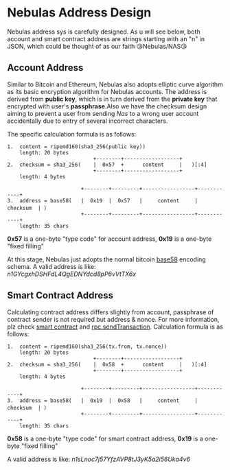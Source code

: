 # Nebulas Address Design

Nebulas address sys is carefully designed. As u will see below, both account and smart contract address are strings starting with an "n" in JSON, which could be thought of as our faith &#x1f618;Nebulas/NAS&#x1f618;

## Account Address

Similar to Bitcoin and Ethereum, Nebulas also adopts elliptic curve algorithm as its basic encryption algorithm for Nebulas accounts. The address is derived from **public key**, which is in turn derived from the **private key** that encrypted with user's **passphrase**.Also we have the checksum design aiming to prevent a user from sending _Nas_ to a wrong user account accidentally due to entry of several incorrect characters.

The specific calculation formula is as follows:
```
1.  content = ripemd160(sha3_256(public key))
    length: 20 bytes
                            +--------+------------------+
2.  checksum = sha3_256(    |  0x57  +      content     |   )[:4]
                            +--------+------------------+
    length: 4 bytes

                        +--------+---------+-----------------+------------+
3.  address = base58(   |  0x19  |  0x57   |     content     |  checksum  | ）
                        +--------+---------+-----------------+------------+
    length: 35 chars
```

 **0x57** is a one-byte "type code" for account address, **0x19** is a one-byte "fixed filling"

At this stage, Nebulas just adopts the normal bitcoin [base58](https://en.wikipedia.org/wiki/Base58) encoding schema. A valid address is like:  _n1GYcgxhDSHFdL4QgEDNYdcd8pP6vVtTX6x_

## Smart Contract Address

Calculating contract address differs slightly from account, passphrase of contract sender is not required but address & nonce. For more information, plz check [smart contract](https://github.com/nebulasio/wiki/blob/master/tutorials/%5BEnglish%5D%20Nebulas%20101%20-%2003%20Smart%20Contracts%20JavaScript.md) and [rpc.sendTransaction](https://github.com/nebulasio/wiki/blob/master/rpc.md#sendtransaction). Calculation formula is as follows:

```
1.  content = ripemd160(sha3_256(tx.from, tx.nonce))
    length: 20 bytes
                            +--------+------------------+
2.  checksum = sha3_256(    |  0x58  +      content     |   )[:4]
                            +--------+------------------+
    length: 4 bytes

                        +--------+---------+-----------------+------------+
3.  address = base58(   |  0x19  |  0x58   |     content     |  checksum  | ）
                        +--------+---------+-----------------+------------+
    length: 35 chars
```

 **0x58** is a one-byte "type code" for smart contract address, **0x19** is a one-byte "fixed filling"

A valid address is like:  _n1sLnoc7j57YfzAVP8tJ3yK5a2i56Uka4v6_